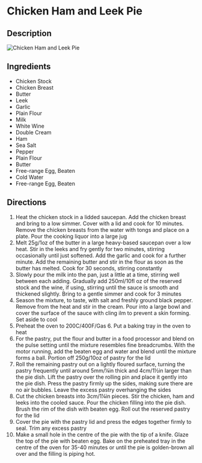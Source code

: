 # Chicken Ham and Leek Pie

## Description
![Chicken Ham and Leek Pie](https://www.themealdb.com/images/media/meals/xrrtss1511555269.jpg "Chicken Ham and Leek Pie")

## Ingredients
- Chicken Stock
- Chicken Breast
- Butter
- Leek
- Garlic
- Plain Flour
- Milk
- White Wine
- Double Cream
- Ham
- Sea Salt
- Pepper
- Plain Flour
- Butter
- Free-range Egg, Beaten
- Cold Water
- Free-range Egg, Beaten

## Directions
1. Heat the chicken stock in a lidded saucepan. Add the chicken breast and bring to a low simmer. Cover with a lid and cook for 10 minutes. Remove the chicken breasts from the water with tongs and place on a plate. Pour the cooking liquor into a large jug
2. Melt 25g/1oz of the butter in a large heavy-based saucepan over a low heat. Stir in the leeks and fry gently for two minutes, stirring occasionally until just softened. Add the garlic and cook for a further minute. Add the remaining butter and stir in the flour as soon as the butter has melted. Cook for 30 seconds, stirring constantly
3. Slowly pour the milk into the pan, just a little at a time, stirring well between each adding. Gradually add 250ml/10fl oz of the reserved stock and the wine, if using, stirring until the sauce is smooth and thickened slightly. Bring to a gentle simmer and cook for 3 minutes
4. Season the mixture, to taste, with salt and freshly ground black pepper. Remove from the heat and stir in the cream. Pour into a large bowl and cover the surface of the sauce with cling ilm to prevent a skin forming. Set aside to cool
5. Preheat the oven to 200C/400F/Gas 6. Put a baking tray in the oven to heat
6. For the pastry, put the flour and butter in a food processor and blend on the pulse setting until the mixture resembles fine breadcrumbs. With the motor running, add the beaten egg and water and blend until the mixture forms a ball. Portion off 250g/10oz of pastry for the lid
7. Roll the remaining pastry out on a lightly floured surface, turning the pastry frequently until around 5mm/¼in thick and 4cm/1½in larger than the pie dish. Lift the pastry over the rolling pin and place it gently into the pie dish. Press the pastry firmly up the sides, making sure there are no air bubbles. Leave the excess pastry overhanging the sides
8. Cut the chicken breasts into 3cm/1¼in pieces. Stir the chicken, ham and leeks into the cooled sauce. Pour the chicken filling into the pie dish. Brush the rim of the dish with beaten egg. Roll out the reserved pastry for the lid
9. Cover the pie with the pastry lid and press the edges together firmly to seal. Trim any excess pastry
10. Make a small hole in the centre of the pie with the tip of a knife. Glaze the top of the pie with beaten egg. Bake on the preheated tray in the centre of the oven for 35-40 minutes or until the pie is golden-brown all over and the filling is piping hot.
